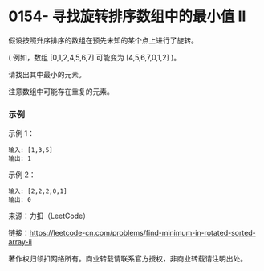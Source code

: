 # 0154- 寻找旋转排序数组中的最小值 II

假设按照升序排序的数组在预先未知的某个点上进行了旋转。

( 例如，数组 [0,1,2,4,5,6,7] 可能变为 [4,5,6,7,0,1,2] )。

请找出其中最小的元素。

注意数组中可能存在重复的元素。

### 示例

示例 1：

    输入: [1,3,5]
    输出: 1
示例 2：

    输入: [2,2,2,0,1]
    输出: 0

来源：力扣（LeetCode）

链接：https://leetcode-cn.com/problems/find-minimum-in-rotated-sorted-array-ii

著作权归领扣网络所有。商业转载请联系官方授权，非商业转载请注明出处。